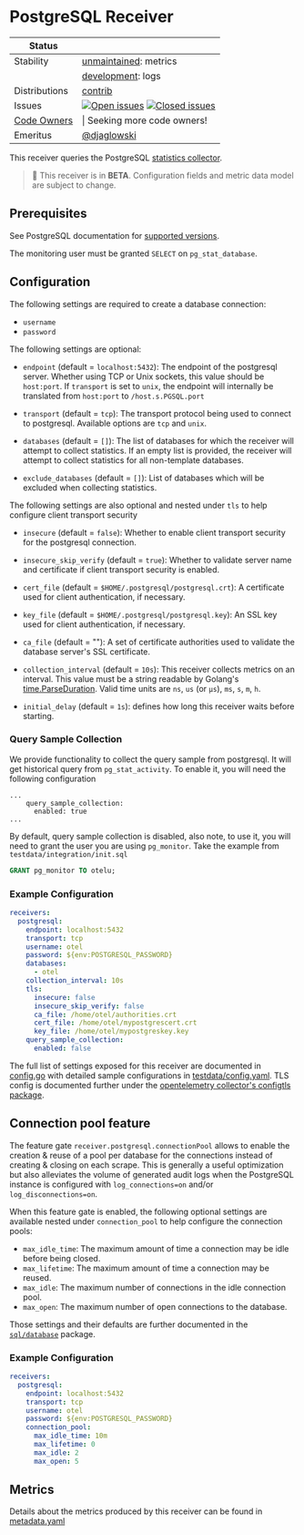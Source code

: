 # PostgreSQL Receiver

<!-- status autogenerated section -->
| Status        |           |
| ------------- |-----------|
| Stability     | [unmaintained]: metrics   |
|               | [development]: logs   |
| Distributions | [contrib] |
| Issues        | [![Open issues](https://img.shields.io/github/issues-search/open-telemetry/opentelemetry-collector-contrib?query=is%3Aissue%20is%3Aopen%20label%3Areceiver%2Fpostgresql%20&label=open&color=orange&logo=opentelemetry)](https://github.com/open-telemetry/opentelemetry-collector-contrib/issues?q=is%3Aopen+is%3Aissue+label%3Areceiver%2Fpostgresql) [![Closed issues](https://img.shields.io/github/issues-search/open-telemetry/opentelemetry-collector-contrib?query=is%3Aissue%20is%3Aclosed%20label%3Areceiver%2Fpostgresql%20&label=closed&color=blue&logo=opentelemetry)](https://github.com/open-telemetry/opentelemetry-collector-contrib/issues?q=is%3Aclosed+is%3Aissue+label%3Areceiver%2Fpostgresql) |
| [Code Owners](https://github.com/open-telemetry/opentelemetry-collector-contrib/blob/main/CONTRIBUTING.md#becoming-a-code-owner)    |  \| Seeking more code owners! |
| Emeritus      | [@djaglowski](https://www.github.com/djaglowski) |

[unmaintained]: https://github.com/open-telemetry/opentelemetry-collector/blob/main/docs/component-stability.md#unmaintained
[development]: https://github.com/open-telemetry/opentelemetry-collector/blob/main/docs/component-stability.md#development
[contrib]: https://github.com/open-telemetry/opentelemetry-collector-releases/tree/main/distributions/otelcol-contrib
<!-- end autogenerated section -->

This receiver queries the PostgreSQL [statistics collector](https://www.postgresql.org/docs/13/monitoring-stats.html).

> :construction: This receiver is in **BETA**. Configuration fields and metric data model are subject to change.

## Prerequisites

See PostgreSQL documentation for [supported versions](https://www.postgresql.org/support/versioning).

The monitoring user must be granted `SELECT` on `pg_stat_database`.

## Configuration

The following settings are required to create a database connection:

- `username`
- `password`

The following settings are optional:

- `endpoint` (default = `localhost:5432`): The endpoint of the postgresql server. Whether using TCP or Unix sockets, this value should be `host:port`. If `transport` is set to `unix`, the endpoint will internally be translated from `host:port` to `/host.s.PGSQL.port`
- `transport` (default = `tcp`): The transport protocol being used to connect to postgresql. Available options are `tcp` and `unix`.

- `databases` (default = `[]`): The list of databases for which the receiver will attempt to collect statistics. If an empty list is provided, the receiver will attempt to collect statistics for all non-template databases.

- `exclude_databases` (default = `[]`): List of databases which will be excluded when collecting statistics.

The following settings are also optional and nested under `tls` to help configure client transport security

- `insecure` (default = `false`): Whether to enable client transport security for the postgresql connection.
- `insecure_skip_verify` (default = `true`): Whether to validate server name and certificate if client transport security is enabled.
- `cert_file` (default = `$HOME/.postgresql/postgresql.crt`): A certificate used for client authentication, if necessary.
- `key_file` (default = `$HOME/.postgresql/postgresql.key`): An SSL key used for client authentication, if necessary.
- `ca_file` (default = ""): A set of certificate authorities used to validate the database server's SSL certificate.

- `collection_interval` (default = `10s`): This receiver collects metrics on an interval. This value must be a string readable by Golang's [time.ParseDuration](https://pkg.go.dev/time#ParseDuration). Valid time units are `ns`, `us` (or `µs`), `ms`, `s`, `m`, `h`.
- `initial_delay` (default = `1s`): defines how long this receiver waits before starting.

### Query Sample Collection
We provide functionality to collect the query sample from postgresql. It will get historical query 
from `pg_stat_activity`. To enable it, you will need the following configuration
```
...
    query_sample_collection:
      enabled: true
...
```
By default, query sample collection is disabled, also note, to use it, you will need 
to grant the user you are using `pg_monitor`. Take the example from `testdata/integration/init.sql`

```sql
GRANT pg_monitor TO otelu;
```

### Example Configuration

```yaml
receivers:
  postgresql:
    endpoint: localhost:5432
    transport: tcp
    username: otel
    password: ${env:POSTGRESQL_PASSWORD}
    databases:
      - otel
    collection_interval: 10s
    tls:
      insecure: false
      insecure_skip_verify: false
      ca_file: /home/otel/authorities.crt
      cert_file: /home/otel/mypostgrescert.crt
      key_file: /home/otel/mypostgreskey.key
    query_sample_collection:
      enabled: false 
```

The full list of settings exposed for this receiver are documented in [config.go](./config.go) with detailed sample configurations in [testdata/config.yaml](./testdata/config.yaml). TLS config is documented further under the [opentelemetry collector's configtls package](https://github.com/open-telemetry/opentelemetry-collector/blob/main/config/configtls/README.md).

## Connection pool feature

The feature gate `receiver.postgresql.connectionPool` allows to enable the creation & reuse of a pool per database for the connections instead of creating & closing on each scrape.
This is generally a useful optimization but also alleviates the volume of generated audit logs when the PostgreSQL instance is configured with `log_connections=on` and/or `log_disconnections=on`.

When this feature gate is enabled, the following optional settings are available nested under `connection_pool` to help configure the connection pools:

- `max_idle_time`: The maximum amount of time a connection may be idle before being closed.
- `max_lifetime`: The maximum amount of time a connection may be reused.
- `max_idle`: The maximum number of connections in the idle connection pool.
- `max_open`: The maximum number of open connections to the database.

Those settings and their defaults are further documented in the [`sql/database`](https://pkg.go.dev/database/sql#DB) package.

### Example Configuration

```yaml
receivers:
  postgresql:
    endpoint: localhost:5432
    transport: tcp
    username: otel
    password: ${env:POSTGRESQL_PASSWORD}
    connection_pool:
      max_idle_time: 10m
      max_lifetime: 0
      max_idle: 2
      max_open: 5
```

## Metrics

Details about the metrics produced by this receiver can be found in [metadata.yaml](./metadata.yaml)
